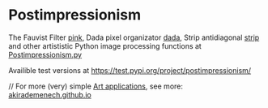 # Postimpressionism
The Fauvist Filter [pink](https://github.com/AkiraDemenech/Postimpressionism/blob/master/postimpressionism/Postimpressionism.py#L85),
Dada pixel organizator [dada](https://github.com/AkiraDemenech/Postimpressionism/blob/master/postimpressionism/Postimpressionism.py#L72),
Strip antidiagonal      [strip](https://github.com/AkiraDemenech/Postimpressionism/blob/master/postimpressionism/Postimpressionism.py#L149)
and other artististic Python image processing functions
at [Postimpressionism.py](https://github.com/AkiraDemenech/Postimpressionism/blob/master/postimpressionism/Postimpressionism.py)

Availible test versions at https://test.pypi.org/project/postimpressionism/

//    For more (very) simple [Art applications](https://akirademenech.github.io/artec/techart.html), see more:
[akirademenech.github.io](https://akirademenech.github.io/index.html)